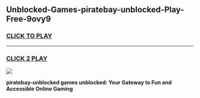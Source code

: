 
## Unblocked-Games-piratebay-unblocked-Play-Free-9ovy9
<h3>
<a href="https://premium76.site?title=piratebay-unblocked&ref=21A">CLICK TO PLAY</a></h3>
<hr>

<h3>
<a href="https://premium76.site?title=piratebay-unblocked&ref=21A">CLICK 2 PLAY</a>
  
</h3>

<a href="https://premium76.site?title=piratebay-unblocked&ref=21A"><img src="https://clearcache.store/games.png"></a>


**piratebay-unblocked games unblocked: Your Gateway to Fun and Accessible Online Gaming**
